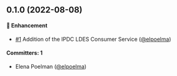 
## 0.1.0 (2022-08-08)

#### :rocket: Enhancement
* [#1](https://github.com/lblod/app-lpdc-ldes-feed/pull/1) Addition of the IPDC LDES Consumer Service ([@elpoelma](https://github.com/elpoelma))

#### Committers: 1
- Elena Poelman ([@elpoelma](https://github.com/elpoelma))

